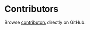 # Contributors
Browse [contributors](https://github.com/sta-szek/pojo-tester/graphs/contributors) directly on GitHub.
